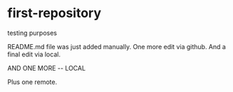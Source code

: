 # first-repository
testing purposes

README.md file was just added manually. One more edit via github. And a final edit via local.

AND ONE MORE -- LOCAL

Plus one remote.
